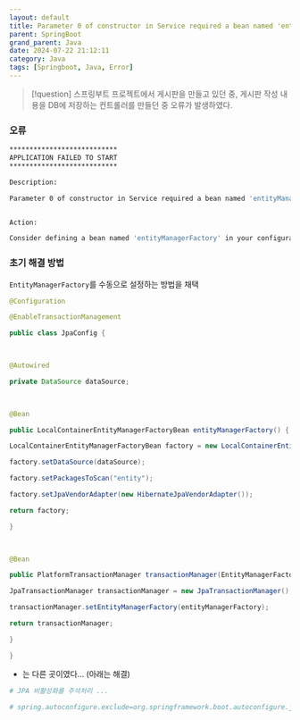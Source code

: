 ```yaml
---
layout: default
title: Parameter 0 of constructor in Service required a bean named 'entityManagerFactory' that could not be found.
parent: SpringBoot
grand_parent: Java
date: 2024-07-22 21:12:11
category: Java
tags: [Springboot, Java, Error]
---
```


> [!question]
> 스프링부트 프로젝트에서 게시판을 만들고 있던 중, 게시판 작성 내용을 DB에 저장하는 컨트롤러를 만들던 중 오류가 발생하였다.
### 오류
```bash
***************************
APPLICATION FAILED TO START
***************************

Description:

Parameter 0 of constructor in Service required a bean named 'entityManagerFactory' that could not be found.


Action:

Consider defining a bean named 'entityManagerFactory' in your configuration.>)
```
### 초기 해결 방법
`EntityManagerFactory`를 수동으로 설정하는 방법을 채택

```java
@Configuration

@EnableTransactionManagement

public class JpaConfig {

  

@Autowired

private DataSource dataSource;

  

@Bean

public LocalContainerEntityManagerFactoryBean entityManagerFactory() {

LocalContainerEntityManagerFactoryBean factory = new LocalContainerEntityManagerFactoryBean();

factory.setDataSource(dataSource);

factory.setPackagesToScan("entity");

factory.setJpaVendorAdapter(new HibernateJpaVendorAdapter());

return factory;

}

  

@Bean

public PlatformTransactionManager transactionManager(EntityManagerFactory entityManagerFactory) {

JpaTransactionManager transactionManager = new JpaTransactionManager();

transactionManager.setEntityManagerFactory(entityManagerFactory);

return transactionManager;

}

}
```

- 는 다른 곳이였다... (아래는 해결)

```bash
# JPA 비활성화를 주석처리 ...

# spring.autoconfigure.exclude=org.springframework.boot.autoconfigure.jdbc.DataSourceAutoConfiguration
```